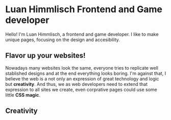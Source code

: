 # Luan Himmlisch Frontend and Game developer

Hello! I'm Luan Himmlisch, a frontend and game developer. I like to make unique pages, focusing on the design and accesibility. 

## Flavor up your websites!

Nowadays many websites look the same, everyone tries to replicate well stablished designs and at the end everything looks boring. I'm against that, I believe the web is a not only an expression of great technology and logic but **creativity**. And thus, we as web developers need to extend that expression to all sites we create, even corprative pages could use some little **CSS magic**.

## Creativity